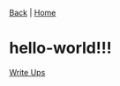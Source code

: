 [Back](WriteUpFrontPage.md) | [Home](../index.md)

# hello-world!!!

[Write Ups](WriteUpFrontPage.md)